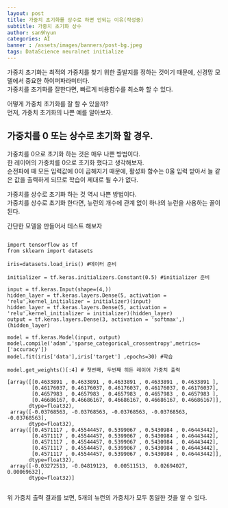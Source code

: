 ```yaml
---
layout: post
title: 가중치 초기화를 상수로 하면 안되는 이유(작성중)
subtitle: 가중치 초기화 상수
author: san9hyun
categories: AI
banner : /assets/images/banners/post-bg.jpeg
tags: DataScience neuralnet initialize 
---
```


가중치 초기화는 최적의 가중치를 찾기 위한 출발지를 정하는 것이기 때문에, 신경망 모델에서 중요한 하이퍼파라미터다.<br>
가중치를 초기화를 잘한다면, 빠르게 비용함수를 최소화 할 수 있다.<br>

어떻게 가중치 초기화를 잘 할 수 있을까?<br>
먼저, 가중치 초기화의 나쁜 예를 알아보자.

## 가중치를 0 또는 상수로 초기화 할 경우.

가중치를 0으로 초기화 하는 것은 매우 나쁜 방법이다.<br>
한 레이어의 가중치를 0으로 초기화 했다고 생각해보자.<br>
순전파에 때 모든 입력값에 0이 곱해지기 때문에, 활성화 함수는 0울 입력 받아서 늘 같은 값을 출력하게 되므로 학습이 제대로 될 수가 없다.<br>

가중치를 상수로 초기화 하는 것 역시 나쁜 방법이다.<br>
가중치를 상수로 초기화 한다면, 뉴런의 개수에 관계 없이 하나의 뉴런을 사용하는 꼴이 된다.<br>

간단한 모델을 만들어서 테스트 해보자

```jupyterpython

import tensorflow as tf
from sklearn import datasets

iris=datasets.load_iris() #데이터 준비

initializer = tf.keras.initializers.Constant(0.5) #initializer 준비

input = tf.keras.Input(shape=(4,))
hidden_layer = tf.keras.layers.Dense(5, activation = 'relu',kernel_initializer = initializer)(input)
hidden_layer = tf.keras.layers.Dense(5, activation = 'relu',kernel_initializer = initializer)(hidden_layer)
output = tf.keras.layers.Dense(3, activation = 'softmax',)(hidden_layer)

model = tf.keras.Model(input, output)
model.compile('adam','sparse_categorical_crossentropy',metrics=['accuracy'])
model.fit(iris['data'],iris['target'] ,epochs=30) #학습

model.get_weights()[:4] # 첫번째, 두번째 히든 레이어 가중치 출력
```

```text
[array([[0.4633891 , 0.4633891 , 0.4633891 , 0.4633891 , 0.4633891 ],
        [0.46176037, 0.46176037, 0.46176037, 0.46176037, 0.46176037],
        [0.4657983 , 0.4657983 , 0.4657983 , 0.4657983 , 0.4657983 ],
        [0.46686167, 0.46686167, 0.46686167, 0.46686167, 0.46686167]],
       dtype=float32),
 array([-0.03768563, -0.03768563, -0.03768563, -0.03768563, -0.03768563],
       dtype=float32),
 array([[0.4571117 , 0.45544457, 0.5399067 , 0.5430984 , 0.46443442],
        [0.4571117 , 0.45544457, 0.5399067 , 0.5430984 , 0.46443442],
        [0.4571117 , 0.45544457, 0.5399067 , 0.5430984 , 0.46443442],
        [0.4571117 , 0.45544457, 0.5399067 , 0.5430984 , 0.46443442],
        [0.4571117 , 0.45544457, 0.5399067 , 0.5430984 , 0.46443442]],
       dtype=float32),
 array([-0.03272513, -0.04819123,  0.00511513,  0.02694027,  0.00069632],
       dtype=float32)]


```
위 가중치 출력 결과를 보면, 5개의 뉴런의 가중치가 모두 동일한 것을 알 수 있다.<br>
